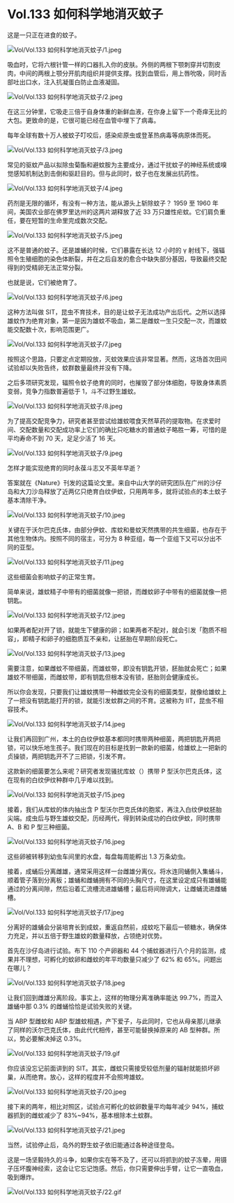 # Vol.133 如何科学地消灭蚊子

这是一只正在进食的蚊子。

![Vol/Vol.133 如何科学地消灭蚊子/1.jpeg](https://cdn.jsdelivr.net/gh/ipaperclip-icu/static/image/文字稿/Vol/Vol.133%20如何科学地消灭蚊子/1.jpeg)

吸血时，它将六根针管一样的口器扎入你的皮肤。外侧的两根下颚刺穿并切割皮肉，中间的两根上颚分开肌肉组织并提供支撑。找到血管后，用上唇吮吸，同时舌部吐出口水，注入抗凝蛋白防止血液凝固。

![Vol/Vol.133 如何科学地消灭蚊子/2.jpeg](https://cdn.jsdelivr.net/gh/ipaperclip-icu/static/image/文字稿/Vol/Vol.133%20如何科学地消灭蚊子/2.jpeg)

在这三分钟里，它吸走三倍于自身体重的新鲜血液，在你身上留下一个奇痒无比的大包。更致命的是，它很可能已经在血管中埋下了病毒。

每年全球有数十万人被蚊子叮咬后，感染疟原虫或登革热病毒等病原体而死。

![Vol/Vol.133 如何科学地消灭蚊子/3.jpeg](https://cdn.jsdelivr.net/gh/ipaperclip-icu/static/image/文字稿/Vol/Vol.133%20如何科学地消灭蚊子/3.jpeg)

常见的驱蚊产品以拟除虫菊酯和避蚊胺为主要成分，通过干扰蚊子的神经系统或嗅觉感知机制达到击倒和驱赶目的。但与此同时，蚊子也在发展出抗药性。

![Vol/Vol.133 如何科学地消灭蚊子/4.jpeg](https://cdn.jsdelivr.net/gh/ipaperclip-icu/static/image/文字稿/Vol/Vol.133%20如何科学地消灭蚊子/4.jpeg)

药剂是无限的循环，有没有一种方法，能从源头上斩除蚊子？ 1959 至 1960 年间，美国农业部在佛罗里达州的这两片湖释放了近 33 万只雄性疟蚊。它们肩负重任，要在短暂的生命里完成数次交配。

![Vol/Vol.133 如何科学地消灭蚊子/5.jpeg](https://cdn.jsdelivr.net/gh/ipaperclip-icu/static/image/文字稿/Vol/Vol.133%20如何科学地消灭蚊子/5.jpeg)

这不是普通的蚊子。还是雄蛹的时候，它们暴露在长达 12 小时的 γ 射线下，强辐照令生殖细胞的染色体断裂，并在之后自发的愈合中缺失部分基因，导致最终交配得到的受精卵无法正常分裂。

也就是说，它们被绝育了。

![Vol/Vol.133 如何科学地消灭蚊子/6.jpeg](https://cdn.jsdelivr.net/gh/ipaperclip-icu/static/image/文字稿/Vol/Vol.133%20如何科学地消灭蚊子/6.jpeg)

这种方法叫做 SIT，昆虫不育技术，目的是让蚊子无法成功产出后代。之所以选择雄蚊作为绝育对象，第一是因为雄蚊不吸血，第二是雌蚊一生只交配一次，而雄蚊能交配数十次，影响范围更广。

![Vol/Vol.133 如何科学地消灭蚊子/7.jpeg](https://cdn.jsdelivr.net/gh/ipaperclip-icu/static/image/文字稿/Vol/Vol.133%20如何科学地消灭蚊子/7.jpeg)

按照这个思路，只要定点定期投放，灭蚊效果应该非常显著。然而，这场首次田间试验却以失败告终，蚊群数量最终并没有下降。

之后多项研究发现，辐照令蚊子绝育的同时，也摧毁了部分体细胞，导致身体素质变弱，竞争力指数普遍低于 1，斗不过野生雄蚊。

![Vol/Vol.133 如何科学地消灭蚊子/8.jpeg](https://cdn.jsdelivr.net/gh/ipaperclip-icu/static/image/文字稿/Vol/Vol.133%20如何科学地消灭蚊子/8.jpeg)

为了提高交配竞争力，研究者甚至尝试给雄蚊喂食天然草药的提取物。在求爱时间、交配数量和交配成功率上它们的确比只吃糖水的普通蚊子略胜一筹，可惜的是平均寿命不到 70 天，足足少活了 16 天。

![Vol/Vol.133 如何科学地消灭蚊子/9.jpeg](https://cdn.jsdelivr.net/gh/ipaperclip-icu/static/image/文字稿/Vol/Vol.133%20如何科学地消灭蚊子/9.jpeg)

怎样才能实现绝育的同时永葆斗志又不英年早逝？

答案就在《Nature》刊发的这篇论文里。来自中山大学的研究团队在广州的沙仔岛和大刀沙岛释放了近两亿只绝育白纹伊蚊，只用两年多，就将试验点的本土蚊子基本清除干净。

![Vol/Vol.133 如何科学地消灭蚊子/10.jpeg](https://cdn.jsdelivr.net/gh/ipaperclip-icu/static/image/文字稿/Vol/Vol.133%20如何科学地消灭蚊子/10.jpeg)

关键在于沃尔巴克氏体，由部分伊蚊、库蚊和曼蚊天然携带的共生细菌，也存在于其他生物体内。按照不同的宿主，可分为 8 种亚组，每一个亚组下又可以分出不同的亚型。

![Vol/Vol.133 如何科学地消灭蚊子/11.jpeg](https://cdn.jsdelivr.net/gh/ipaperclip-icu/static/image/文字稿/Vol/Vol.133%20如何科学地消灭蚊子/11.jpeg)

这些细菌会影响蚊子的正常生育。

简单来说，雄蚊精子中带有的细菌就像一把锁，而雌蚊卵子中带有的细菌就像一把钥匙。

![Vol/Vol.133 如何科学地消灭蚊子/12.jpeg](https://cdn.jsdelivr.net/gh/ipaperclip-icu/static/image/文字稿/Vol/Vol.133%20如何科学地消灭蚊子/12.jpeg)

如果两者配对开了锁，就能生下健康的卵；如果两者不配对，就会引发「胞质不相容」，即精子和卵子的细胞质互不亲和，让胚胎在早期阶段死亡。

![Vol/Vol.133 如何科学地消灭蚊子/13.jpeg](https://cdn.jsdelivr.net/gh/ipaperclip-icu/static/image/文字稿/Vol/Vol.133%20如何科学地消灭蚊子/13.jpeg)

需要注意，如果雌蚊不带细菌，而雄蚊带，即没有钥匙开锁，胚胎就会死亡；如果雄蚊不带细菌，而雌蚊带，即有钥匙但根本没有锁，胚胎则会健康成长。

所以你会发现，只要我们让雄蚊携带一种雌蚊完全没有的细菌类型，就像给雄蚊上了一把没有钥匙能打开的锁，就能引发蚊群之间的不育。这被称为 IIT，昆虫不相容技术。

![Vol/Vol.133 如何科学地消灭蚊子/14.jpeg](https://cdn.jsdelivr.net/gh/ipaperclip-icu/static/image/文字稿/Vol/Vol.133%20如何科学地消灭蚊子/14.jpeg)

让我们再回到广州，本土的白纹伊蚊基本都同时携带两种细菌，两把钥匙开两把锁，可以快乐地生孩子。我们现在的目标是找到一款新的细菌，给雄蚊上一把新的贞操锁，两把钥匙开不了三把锁，引发不育。

这款新的细菌要怎么来呢？研究者发现骚扰库蚊（）携带 P 型沃尔巴克氏体，这在现有的白纹伊纹种群中几乎难以找到。

![Vol/Vol.133 如何科学地消灭蚊子/15.jpeg](https://cdn.jsdelivr.net/gh/ipaperclip-icu/static/image/文字稿/Vol/Vol.133%20如何科学地消灭蚊子/15.jpeg)

接着，我们从库蚊的体内抽出含 P 型沃尔巴克氏体的胞浆，再注入白纹伊蚊胚胎尖端。成虫后与野生雄蚊交配，历经两代，得到转染成功的白纹伊蚊，同时携带 A、B 和 P 型三种细菌。

![Vol/Vol.133 如何科学地消灭蚊子/16.jpeg](https://cdn.jsdelivr.net/gh/ipaperclip-icu/static/image/文字稿/Vol/Vol.133%20如何科学地消灭蚊子/16.jpeg)

这些卵被转移到幼虫车间里的水盘，每盘每周能孵出 1.3 万条幼虫。

接着，成蛹后分离雌雄，通常采用这样一台雌雄分离仪。将水连同蛹倒入集蛹斗，顺着管子落到分离板；雄蛹和雌蛹拥有不同的头胸尺寸，在这里设定成只有雄蛹能通过的分离间隙，然后沿着汇流槽流进雄蛹槽；最后将间隙调大，让雌蛹流进雌蛹槽。

![Vol/Vol.133 如何科学地消灭蚊子/17.jpeg](https://cdn.jsdelivr.net/gh/ipaperclip-icu/static/image/文字稿/Vol/Vol.133%20如何科学地消灭蚊子/17.jpeg)

分离好的雄蛹会分装培育长到成蚊，重返自然前，成蚊吃下最后一顿糖水，确保体力充足，并以五倍于野生雄蚊的数量释放，占领绝对优势。

首先在沙仔岛进行试验。布下 110 个产卵器和 44 个捕蚊器进行八个月的监测，成果并不理想，可孵化的蚊卵和雌蚊的年平均数量只减少了 62% 和 65%。问题出在哪儿？

![Vol/Vol.133 如何科学地消灭蚊子/18.jpeg](https://cdn.jsdelivr.net/gh/ipaperclip-icu/static/image/文字稿/Vol/Vol.133%20如何科学地消灭蚊子/18.jpeg)

让我们回到雌雄分离阶段。事实上，这样的物理分离准确率能达 99.7%，而混入雄蛹中那 0.3% 的雌蛹恰恰是试验失败的关键。

当 ABP 型雌蚊和 ABP 型雄蚊相遇，产下爱子，与此同时，它也从母亲那儿继承了同样的沃尔巴克氏体，由此代代相传，甚至可能替换掉原来的 AB 型种群。所以，势必要解决掉这 0.3%。

![Vol/Vol.133 如何科学地消灭蚊子/19.gif](https://cdn.jsdelivr.net/gh/ipaperclip-icu/static/image/文字稿/Vol/Vol.133%20如何科学地消灭蚊子/19.gif)

你应该没忘记前面讲到的 SIT。其实，雌蚊只需接受较低剂量的辐射就能损坏卵巢，从而绝育。放心，这样的程度并不会照垮雄蚊。

![Vol/Vol.133 如何科学地消灭蚊子/20.jpeg](https://cdn.jsdelivr.net/gh/ipaperclip-icu/static/image/文字稿/Vol/Vol.133%20如何科学地消灭蚊子/20.jpeg)

接下来的两年，相比对照区，试验点可孵化的蚊卵数量平均每年减少 94%，捕蚊器抓到的雌蚊减少了 83%\~94%，基本根除本土蚊群。

![Vol/Vol.133 如何科学地消灭蚊子/21.jpeg](https://cdn.jsdelivr.net/gh/ipaperclip-icu/static/image/文字稿/Vol/Vol.133%20如何科学地消灭蚊子/21.jpeg)

当然，试验停止后，岛外的野生蚊子依旧能通过各种途径登岛。

这是一场坚毅持久的斗争，如果你实在等不及了，还可以将抓到的蚊子冻晕，用镊子压坏腹神经索，这会让它忘记饱感。然后，你只需要伸出手臂，让它一直吸血，吸到爆炸。

![Vol/Vol.133 如何科学地消灭蚊子/22.gif](https://cdn.jsdelivr.net/gh/ipaperclip-icu/static/image/文字稿/Vol/Vol.133%20如何科学地消灭蚊子/22.gif)
